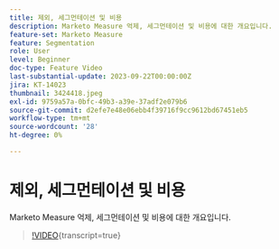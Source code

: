 ```yaml
---
title: 제외, 세그먼테이션 및 비용
description: Marketo Measure 억제, 세그먼테이션 및 비용에 대한 개요입니다.
feature-set: Marketo Measure
feature: Segmentation
role: User
level: Beginner
doc-type: Feature Video
last-substantial-update: 2023-09-22T00:00:00Z
jira: KT-14023
thumbnail: 3424418.jpeg
exl-id: 9759a57a-0bfc-49b3-a39e-37adf2e079b6
source-git-commit: d2efe7e48e06ebb4f39716f9cc9612bd67451eb5
workflow-type: tm+mt
source-wordcount: '28'
ht-degree: 0%

---
```


# 제외, 세그먼테이션 및 비용

Marketo Measure 억제, 세그먼테이션 및 비용에 대한 개요입니다.

>[!VIDEO](https://video.tv.adobe.com/v/3453231/?learn=on&captions=kor){transcript=true}
